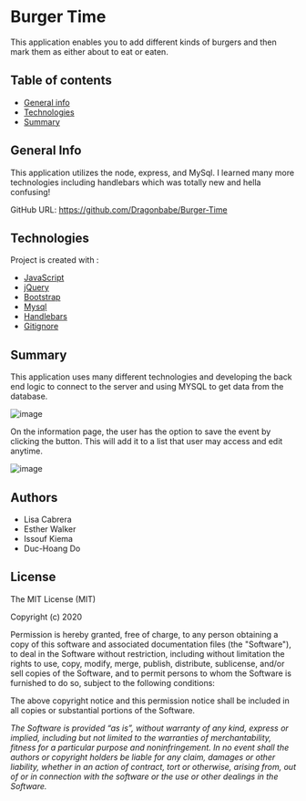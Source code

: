 # Burger Time

This application enables you to add different kinds of burgers and then mark them as either about to eat or eaten.

## Table of contents

- [General info](#general-info)
- [Technologies](#Technologies)
- [Summary](#Summary)

## General Info

This application utilizes the node, express, and MySql. I learned many more technologies including handlebars which was totally new and hella confusing!

GitHub URL: https://github.com/Dragonbabe/Burger-Time

## Technologies

Project is created with :

- [JavaScript](https://www.javascript.com/)
- [jQuery](https://jquery.com/)
- [Bootstrap](https://getbootstrap.com/)
- [Mysql](https://www.mysql.com/)
- [Handlebars](https://handlebarsjs.com/)
- [Gitignore](https://git-scm.com/docs/gitignore)

## Summary

This application uses many different technologies and developing the back end logic to connect to the server and using MYSQL to get data from the database.


![image](https://user-images.githubusercontent.com/55167673/72480644-f145af80-37ac-11ea-8ef5-aca3757a90c4.png)

On the information page, the user has the option to save the event by clicking the button. This will add it to a list that user may access and edit anytime.

![image](https://user-images.githubusercontent.com/55167673/72580994-a2724580-3892-11ea-9460-d58a048482b0.png)

## Authors

- Lisa Cabrera
- Esther Walker
- Issouf Kiema
- Duc-Hoang Do

## License

The MIT License (MIT)

Copyright (c) 2020

Permission is hereby granted, free of charge, to any person obtaining a copy
of this software and associated documentation files (the "Software"), to deal
in the Software without restriction, including without limitation the rights
to use, copy, modify, merge, publish, distribute, sublicense, and/or sell
copies of the Software, and to permit persons to whom the Software is
furnished to do so, subject to the following conditions:

The above copyright notice and this permission notice shall be included in
all copies or substantial portions of the Software.

*The Software is provided “as is”, without warranty of any kind, express or implied, including but not limited to the warranties of merchantability, fitness for a particular purpose and noninfringement. In no event shall the authors or copyright holders be liable for any claim, damages or other liability, whether in an action of contract, tort or otherwise, arising from, out of or in connection with the software or the use or other dealings in the Software.*